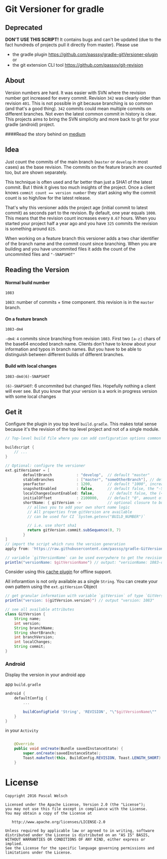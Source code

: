 # Git Versioner for gradle

## Deprecated
**DON'T USE THIS SCRIPT!** It contains bugs and can't be updated (due to the fact hundreds of projects pull it directly from master).
Please use 
- the gradle plugin https://github.com/passsy/gradle-gitVersioner-plugin or
- the git extension CLI tool https://github.com/passsy/git-revision

## About

Version numbers are hard. 
It was easier with SVN where the revision number got increased for every commit. 
Revision `342` was clearly older than revision `401`. 
This is not possible in git because branching is so common (and that's a good thing). 
`342` commits could mean multiple commits on different branches.
Not even the latest common commit in history is clear.
This projects aims to bring the SVN simplicity and more back to git for your gradle (android) project.

####Read the story behind on [medium](https://medium.com/@passsy/use-different-build-numbers-for-every-build-automatically-using-a-gradle-script-35577cd31b19#.g8quoji2e)

## Idea

Just count the commits of the main branch (`master` or `develop` in most cases) as the base revision.
The commits on the feature branch are counted too, but are shown separately.

This technique is often used and far better than just a SHA1 of the latest commit. 
But I think it gives too much insights of the project. 
Once a client knows `commit count == version number` they start asking why the commit count is so high/low for the latest release.

That's why this versioner adds the project age (initial commit to latest commit) as seconds part to the revision.
By default, one year equals `1000`.
This means that the revision count increases every `8.67` hours.
When you started your project half a year ago and you have `325` commits the revision is something around `825`.

When working on a feature branch this versioner adds a two char identifier of the branch name and the commit count since branching.
When you are building and you have uncommited files it adds the count of the uncommited files and `"-SNAPSHOT"`


## Reading the Version

#### Normal build number
```
1083
```

`1083`: number of commits + time component. this revision is in the `master` branch. 

#### On a feature branch
```
1083-dm4
```

`-dm4`: `4` commits since branching from revision `1083`. First two `[a-z]` chars of the base64 encoded branch name. Clients don't have to know about your information and typos in branch names. But you have to be able to distinguish between different builds of different branches.

#### Build with local changes
```
1083-dm4(6)-SNAPSHOT
```

`(6)-SNAPSHOT`: 6 uncommited but changed files. Hopefully nothing a client will ever see. But you know that your version is a work in progress version with some local changes

## Get it

Configure the plugin in you top level `build.gradle`. This makes total sense because it's the revision of the top level project and not of a single module.

```gradle
// Top-level build file where you can add configuration options common to all sub-projects/modules.

buildscript {
    // ...
}

// Optional: configure the versioner
ext.gitVersioner = [
        defaultBranch           : "develop",  // default "master"
        stableBranches          : ["master", "someOtherBranch"], // default [], the feature branch postfix (-dm4(6)) will not be appended on stable branches, all commits are included into the version number calculation
        yearFactor              : 1200, 	  // default "1000", increasing every 8.57h
        snapshotEnabled         : false,      // default false, the "-SNAPSHOT" postfix
        localChangesCountEnabled: false,       // default false, the (<commitCount>) before -SNAPSHOT
		initialOffset           : 2100000,    // default "0", amount of time (in seconds) to offset the initial commit by, if development started before commits began
        shortName: { gitVersion ->            // optional closure to build a short name
          // allows you to add your own short name logic
          // All properties from gitVersion are available
          // can be used for CI `System.getenv("BUILD_NUMBER")`

          // i.e. use short sha1
          return gitVersion.commit.subSequence(0, 7)
        }
]
// import the script which runs the version generation
apply from: 'https://raw.githubusercontent.com/passsy/gradle-GitVersioner/master/git-versioner.gradle'

// variable `gitVersionName` can be used everywhere to get the revision name
println("versionName: $gitVersionName") // output: "versionName: 1083-dm4(6)-SNAPSHOT"
```
Consider using this [cache plugin](https://github.com/kageiit/gradle-url-cache-plugin) for offline support.

All inforamtion is not only available as a single `String`. You can create your own pattern using the `ext.gitVersion` Object

```gradle
// get granular information with variable `gitVersion` of type `GitVersion`
println("version: ${gitVersion.version}") // output "version: 1083"

// see all available attributes
class GitVersion {
    String name;
    int version;
    String branchName;
    String shortBranch;
    int branchVersion;
    int localChanges;
    String commit;
}
```

### Android 

Display the version in your android app

app `build.gradle`
```gradle
android {
    defaultConfig {
        ...

        buildConfigField 'String', 'REVISION', "\"$gitVersionName\""
    }
}
```

in your `Activity`
```java

    @Override
    public void onCreate(Bundle savedInstanceState) {
        super.onCreate(savedInstanceState);
    	Toast.makeText(this, BuildConfig.REVISION, Toast.LENGTH_SHORT).show();
    }
```

# License

```
Copyright 2016 Pascal Welsch

Licensed under the Apache License, Version 2.0 (the "License");
you may not use this file except in compliance with the License.
You may obtain a copy of the License at

   http://www.apache.org/licenses/LICENSE-2.0

Unless required by applicable law or agreed to in writing, software
distributed under the License is distributed on an "AS IS" BASIS,
WITHOUT WARRANTIES OR CONDITIONS OF ANY KIND, either express or implied.
See the License for the specific language governing permissions and
limitations under the License.
```
